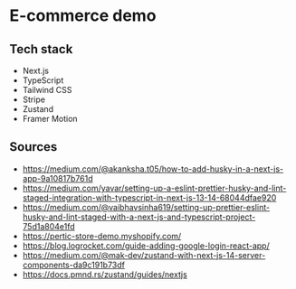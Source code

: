 # E-commerce demo

## Tech stack

- Next.js
- TypeScript
- Tailwind CSS
- Stripe
- Zustand
- Framer Motion

## Sources

- https://medium.com/@akanksha.t05/how-to-add-husky-in-a-next-js-app-9a10817b761d
- https://medium.com/yavar/setting-up-a-eslint-prettier-husky-and-lint-staged-integration-with-typescript-in-next-js-13-14-68044dfae920
- https://medium.com/@vaibhavsinha619/setting-up-prettier-eslint-husky-and-lint-staged-with-a-next-js-and-typescript-project-75d1a804e1fd
- https://pertic-store-demo.myshopify.com/
- https://blog.logrocket.com/guide-adding-google-login-react-app/
- https://medium.com/@mak-dev/zustand-with-next-js-14-server-components-da9c191b73df
- https://docs.pmnd.rs/zustand/guides/nextjs
